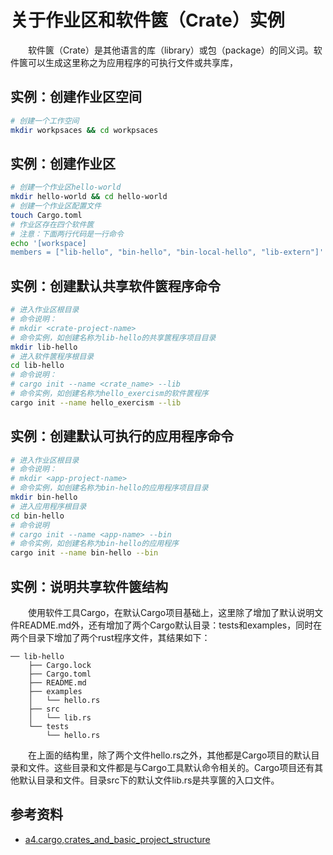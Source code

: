 # 关于作业区和软件篋（Crate）实例

　　软件篋（Crate）是其他语言的库（library）或包（package）的同义词。软件篋可以生成这里称之为应用程序的可执行文件或共享库，

## 实例：创建作业区空间

```bash
# 创建一个工作空间
mkdir workpsaces && cd workpsaces
```

## 实例：创建作业区

```bash
# 创建一个作业区hello-world
mkdir hello-world && cd hello-world
# 创建一个作业区配置文件
touch Cargo.toml
# 作业区存在四个软件篋
# 注意：下面两行代码是一行命令
echo '[workspace]
members = ["lib-hello", "bin-hello", "bin-local-hello", "lib-extern"]' >> Cargo.toml
```

## 实例：创建默认共享软件篋程序命令

```bash
# 进入作业区根目录
# 命令说明：
# mkdir <crate-project-name>
# 命令实例，如创建名称为lib-hello的共享篋程序项目目录
mkdir lib-hello
# 进入软件篋程序根目录
cd lib-hello
# 命令说明：
# cargo init --name <crate_name> --lib
# 命令实例，如创建名称为hello_exercism的软件篋程序
cargo init --name hello_exercism --lib
```

## 实例：创建默认可执行的应用程序命令

```bash
# 进入作业区根目录
# 命令说明：
# mkdir <app-project-name>
# 命令实例，如创建名称为bin-hello的应用程序项目目录
mkdir bin-hello
# 进入应用程序根目录
cd bin-hello
# 命令说明
# cargo init --name <app-name> --bin
# 命令实例，如创建名称为bin-hello的应用程序
cargo init --name bin-hello --bin
```

## 实例：说明共享软件篋结构

　　使用软件工具Cargo，在默认Cargo项目基础上，这里除了增加了默认说明文件README.md外，还有增加了两个Cargo默认目录：tests和examples，同时在两个目录下增加了两个rust程序文件，其结果如下：

```
── lib-hello
    ├── Cargo.lock
    ├── Cargo.toml
    ├── README.md
    ├── examples
    │   └── hello.rs
    ├── src
    │   └── lib.rs
    └── tests
        └── hello.rs
```

　　在上面的结构里，除了两个文件hello.rs之外，其他都是Cargo项目的默认目录和文件。这些目录和文件都是与Cargo工具默认命令相关的。Cargo项目还有其他默认目录和文件。目录src下的默认文件lib.rs是共享篋的入口文件。

## 参考资料
- [a4.cargo,crates_and_basic_project_structure](https://learning-rust.github.io/docs/a4.cargo,crates_and_basic_project_structure.html)